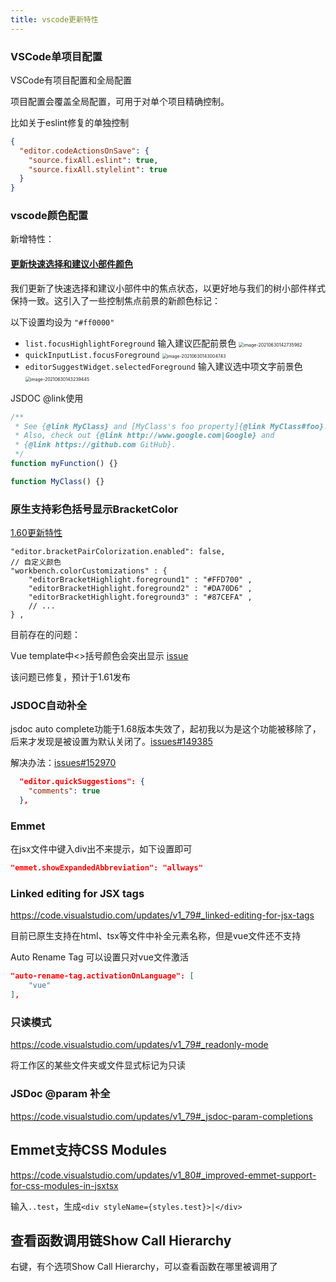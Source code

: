 ```yaml
---
title: vscode更新特性
---
```


### VSCode单项目配置

VSCode有项目配置和全局配置

项目配置会覆盖全局配置，可用于对单个项目精确控制。

比如关于eslint修复的单独控制

```json
{
  "editor.codeActionsOnSave": {
    "source.fixAll.eslint": true,
    "source.fixAll.stylelint": true
  }
}
```



### vscode颜色配置

新增特性：

#### [更新快速选择和建议小部件颜色](https://code.visualstudio.com/updates/v1_57#_updated-quick-pick-suggest-widget-colors)

我们更新了快速选择和建议小部件中的焦点状态，以更好地与我们的树小部件样式保持一致。这引入了一些控制焦点前景的新颜色标记：

以下设置均设为 `"#ff0000"`

- `list.focusHighlightForeground`  输入建议匹配前景色 <img src="https://minimax-1256590847.cos.ap-shanghai.myqcloud.com/img/image-20210630142735982.png" alt="image-20210630142735982" style="zoom:50%;" />
- `quickInputList.focusForeground` <img src="https://minimax-1256590847.cos.ap-shanghai.myqcloud.com/img/image-20210630143004743.png" alt="image-20210630143004743" style="zoom:50%;" />
- `editorSuggestWidget.selectedForeground`  输入建议选中项文字前景色 <img src="https://minimax-1256590847.cos.ap-shanghai.myqcloud.com/img/image-20210630143239445.png" alt="image-20210630143239445" style="zoom:50%;" />





JSDOC @link使用

```js
/**
 * See {@link MyClass} and [MyClass's foo property]{@link MyClass#foo}.
 * Also, check out {@link http://www.google.com|Google} and
 * {@link https://github.com GitHub}.
 */
function myFunction() {}

function MyClass() {}
```



### 原生支持彩色括号显示BracketColor

[1.60更新特性](https://code.visualstudio.com/updates/v1_60#_high-performance-bracket-pair-colorization)

```json5
"editor.bracketPairColorization.enabled": false,
// 自定义颜色
"workbench.colorCustomizations" : { 
    "editorBracketHighlight.foreground1" : "#FFD700" , 
    "editorBracketHighlight.foreground2" : "#DA70D6" , 
    "editorBracketHighlight.foreground3" : "#87CEFA" , 
    // ... 
} ,
```

目前存在的问题：

Vue template中<>括号颜色会突出显示 [issue](https://github.com/microsoft/vscode/issues/132476)

该问题已修复，预计于1.61发布



### JSDOC自动补全

jsdoc auto complete功能于1.68版本失效了，起初我以为是这个功能被移除了，后来才发现是被设置为默认关闭了。[issues#149385](https://github.com/microsoft/vscode/issues/149385)

解决办法：[issues#152970](https://github.com/microsoft/vscode/issues/152970)

```json
  "editor.quickSuggestions": {
    "comments": true
  },
```



### Emmet

在jsx文件中键入div出不来提示，如下设置即可

```json
"emmet.showExpandedAbbreviation": "allways"
```



### Linked editing for JSX tags

https://code.visualstudio.com/updates/v1_79#_linked-editing-for-jsx-tags

目前已原生支持在html、tsx等文件中补全元素名称，但是vue文件还不支持

Auto Rename Tag 可以设置只对vue文件激活

```json
"auto-rename-tag.activationOnLanguage": [
    "vue"
],
```





### 只读模式

https://code.visualstudio.com/updates/v1_79#_readonly-mode

将工作区的某些文件夹或文件显式标记为只读

### JSDoc @param 补全
https://code.visualstudio.com/updates/v1_79#_jsdoc-param-completions



## Emmet支持CSS Modules

https://code.visualstudio.com/updates/v1_80#_improved-emmet-support-for-css-modules-in-jsxtsx

输入`..test`，生成`<div styleName={styles.test}>|</div>`



## 查看函数调用链Show Call Hierarchy

右键，有个选项Show Call Hierarchy，可以查看函数在哪里被调用了

